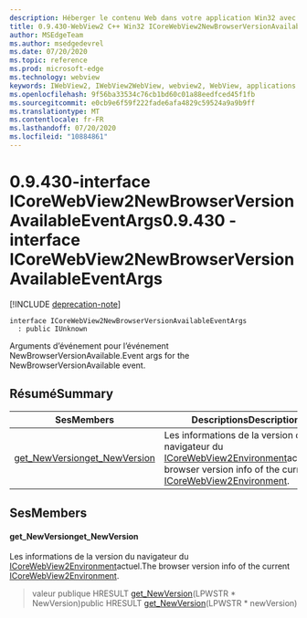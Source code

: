```yaml
---
description: Héberger le contenu Web dans votre application Win32 avec le contrôle Microsoft Edge WebView2
title: 0.9.430-WebView2 C++ Win32 ICoreWebView2NewBrowserVersionAvailableEventArgs
author: MSEdgeTeam
ms.author: msedgedevrel
ms.date: 07/20/2020
ms.topic: reference
ms.prod: microsoft-edge
ms.technology: webview
keywords: IWebView2, IWebView2WebView, webview2, WebView, applications Win32, Win32, Edge, ICoreWebView2, ICoreWebView2Host, contrôle de navigateur, html Edge
ms.openlocfilehash: 9f56ba33534c76cb1bd60c01a88eedfced45f1fb
ms.sourcegitcommit: e0cb9e6f59f222fade6afa4829c59524a9a9b9ff
ms.translationtype: MT
ms.contentlocale: fr-FR
ms.lasthandoff: 07/20/2020
ms.locfileid: "10884861"
---
```

# <span data-ttu-id="e7d7f-104">0.9.430-interface ICoreWebView2NewBrowserVersionAvailableEventArgs</span><span class="sxs-lookup"><span data-stu-id="e7d7f-104">0.9.430 - interface ICoreWebView2NewBrowserVersionAvailableEventArgs</span></span> 

[!INCLUDE [deprecation-note](../../includes/deprecation-note.md)]

```
interface ICoreWebView2NewBrowserVersionAvailableEventArgs
  : public IUnknown
```

<span data-ttu-id="e7d7f-105">Arguments d’événement pour l’événement NewBrowserVersionAvailable.</span><span class="sxs-lookup"><span data-stu-id="e7d7f-105">Event args for the NewBrowserVersionAvailable event.</span></span>

## <span data-ttu-id="e7d7f-106">Résumé</span><span class="sxs-lookup"><span data-stu-id="e7d7f-106">Summary</span></span>

 <span data-ttu-id="e7d7f-107">Ses</span><span class="sxs-lookup"><span data-stu-id="e7d7f-107">Members</span></span>                        | <span data-ttu-id="e7d7f-108">Descriptions</span><span class="sxs-lookup"><span data-stu-id="e7d7f-108">Descriptions</span></span>
--------------------------------|---------------------------------------------
[<span data-ttu-id="e7d7f-109">get_NewVersion</span><span class="sxs-lookup"><span data-stu-id="e7d7f-109">get_NewVersion</span></span>](#get_newversion) | <span data-ttu-id="e7d7f-110">Les informations de la version du navigateur du [ICoreWebView2Environment](ICoreWebView2Environment.md)actuel.</span><span class="sxs-lookup"><span data-stu-id="e7d7f-110">The browser version info of the current [ICoreWebView2Environment](ICoreWebView2Environment.md).</span></span>

## <span data-ttu-id="e7d7f-111">Ses</span><span class="sxs-lookup"><span data-stu-id="e7d7f-111">Members</span></span>

#### <span data-ttu-id="e7d7f-112">get_NewVersion</span><span class="sxs-lookup"><span data-stu-id="e7d7f-112">get_NewVersion</span></span> 

<span data-ttu-id="e7d7f-113">Les informations de la version du navigateur du [ICoreWebView2Environment](ICoreWebView2Environment.md)actuel.</span><span class="sxs-lookup"><span data-stu-id="e7d7f-113">The browser version info of the current [ICoreWebView2Environment](ICoreWebView2Environment.md).</span></span>

> <span data-ttu-id="e7d7f-114">valeur publique HRESULT [get_NewVersion](#get_newversion)(LPWSTR \* NewVersion)</span><span class="sxs-lookup"><span data-stu-id="e7d7f-114">public HRESULT [get_NewVersion](#get_newversion)(LPWSTR \* newVersion)</span></span>

